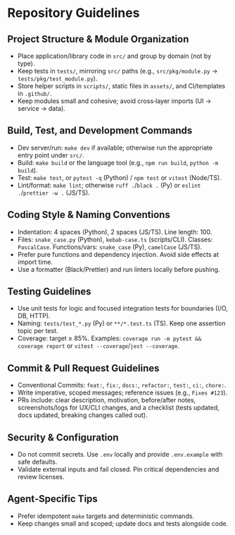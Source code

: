 # Repository Guidelines

## Project Structure & Module Organization
- Place application/library code in `src/` and group by domain (not by type).
- Keep tests in `tests/`, mirroring `src/` paths (e.g., `src/pkg/module.py` → `tests/pkg/test_module.py`).
- Store helper scripts in `scripts/`, static files in `assets/`, and CI/templates in `.github/`.
- Keep modules small and cohesive; avoid cross‑layer imports (UI → service → data).

## Build, Test, and Development Commands
- Dev server/run: `make dev` if available; otherwise run the appropriate entry point under `src/`.
- Build: `make build` or the language tool (e.g., `npm run build`, `python -m build`).
- Test: `make test`, or `pytest -q` (Python) / `npm test` or `vitest` (Node/TS).
- Lint/format: `make lint`; otherwise `ruff .`/`black .` (Py) or `eslint .`/`prettier -w .` (JS/TS).

## Coding Style & Naming Conventions
- Indentation: 4 spaces (Python), 2 spaces (JS/TS). Line length: 100.
- Files: `snake_case.py` (Python), `kebab-case.ts` (scripts/CLI). Classes: `PascalCase`. Functions/vars: `snake_case` (Py), `camelCase` (JS/TS).
- Prefer pure functions and dependency injection. Avoid side effects at import time.
- Use a formatter (Black/Prettier) and run linters locally before pushing.

## Testing Guidelines
- Use unit tests for logic and focused integration tests for boundaries (I/O, DB, HTTP).
- Naming: `tests/test_*.py` (Py) or `**/*.test.ts` (TS). Keep one assertion topic per test.
- Coverage: target ≥ 85%. Examples: `coverage run -m pytest && coverage report` or `vitest --coverage`/`jest --coverage`.

## Commit & Pull Request Guidelines
- Conventional Commits: `feat:`, `fix:`, `docs:`, `refactor:`, `test:`, `ci:`, `chore:`.
- Write imperative, scoped messages; reference issues (e.g., `Fixes #123`).
- PRs include: clear description, motivation, before/after notes, screenshots/logs for UX/CLI changes, and a checklist (tests updated, docs updated, breaking changes called out).

## Security & Configuration
- Do not commit secrets. Use `.env` locally and provide `.env.example` with safe defaults.
- Validate external inputs and fail closed. Pin critical dependencies and review licenses.

## Agent‑Specific Tips
- Prefer idempotent `make` targets and deterministic commands.
- Keep changes small and scoped; update docs and tests alongside code.
